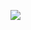 
![](https://raw.githubusercontent.com/oneyoung19/vuepress-blog-img/Not-Count-Contribution/img/IMG_7109.jpg)

